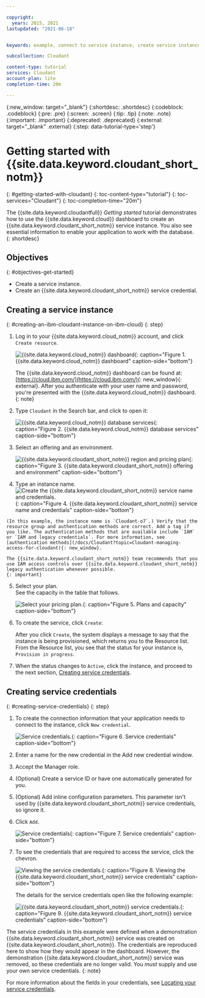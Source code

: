 ```yaml
---

copyright:
  years: 2015, 2021
lastupdated: "2021-06-18"


keywords: example, connect to service instance, create service instance, service credentials, instance

subcollection: Cloudant

content-type: tutorial
services: Cloudant
account-plan: lite 
completion-time: 20m

---
```


{:new_window: target="_blank"}
{:shortdesc: .shortdesc}
{:codeblock: .codeblock}
{:pre: .pre}
{:screen: .screen}
{:tip: .tip}
{:note: .note}
{:important: .important}
{:deprecated: .deprecated}
{:external: target="_blank" .external}
{:step: data-tutorial-type='step'}

<!-- Acrolinx: 2021-04-09 -->

# Getting started with {{site.data.keyword.cloudant_short_notm}}
{: #getting-started-with-cloudant}
{: toc-content-type="tutorial"}
{: toc-services="Cloudant"}
{: toc-completion-time="20m"}

The {{site.data.keyword.cloudantfull}} *Getting started* tutorial demonstrates how to use the {{site.data.keyword.cloud}} dashboard to create an {{site.data.keyword.cloudant_short_notm}} service instance. You also see essential information to enable your application to work with the database. 
{: shortdesc} 

## Objectives
{: #objectives-get-started}

- Create a service instance. 
- Create an {{site.data.keyword.cloudant_short_notm}} service credential. 

## Creating a service instance
{: #creating-an-ibm-cloudant-instance-on-ibm-cloud}
{: step}

1.  Log in to your {{site.data.keyword.cloud_notm}} account, and click `Create resource`.  

    ![{{site.data.keyword.cloud_notm}} dashboard](/tutorials/images/img0001.png){: caption="Figure 1. {{site.data.keyword.cloud_notm}} dashboard" caption-side="bottom"}

    The {{site.data.keyword.cloud_notm}} dashboard can be found at:
    [https://cloud.ibm.com/](https://cloud.ibm.com/){: new_window}{: external}.
    After you authenticate with your user name and password,
    you're presented with the {{site.data.keyword.cloud_notm}} dashboard. 
    {: note}
    
2.  Type `Cloudant` in the Search bar, and click to open it:

    ![{{site.data.keyword.cloud_notm}} database services](/tutorials/images/img0003.png){: caption="Figure 2. {{site.data.keyword.cloud_notm}} database services" caption-side="bottom"}

3.  Select an offering and an environment.  

    ![{{site.data.keyword.cloudant_short_notm}} region and pricing plan](/tutorials/images/img0005a.png){: caption="Figure 3. {{site.data.keyword.cloudant_short_notm}} offering and environment" caption-side="bottom"}

4.   Type an instance name. </br>
    ![Create the {{site.data.keyword.cloudant_short_notm}} service name and credentials.](tutorials/images/img0005b.png){: caption="Figure 4. {{site.data.keyword.cloudant_short_notm}} service name and credentials" caption-side="bottom"}

    (In this example, the instance name is `Cloudant-o7`.) Verify that the resource group and authentication methods are correct. Add a tag if you like. The authentication methods that are available include `IAM` or `IAM and legacy credentials`. For more information, see [authentication methods](/docs/Cloudant?topic=Cloudant-managing-access-for-cloudant){: new_window}.

    The {{site.data.keyword.cloudant_short_notm}} team recommends that you use IAM access controls over {{site.data.keyword.cloudant_short_notm}} legacy authentication whenever possible.
    {: important}
 
5.  Select your plan. </br>
    See the capacity in the table that follows.   

    ![Select your pricing plan.](tutorials/images/img0005c.png){: caption="Figure 5. Plans and capacity" caption-side="bottom"}

6. To create the service, click `Create`:

    After you click `Create`, the system displays a message to say that the instance is being provisioned, which returns you to the Resource list. From the Resource list, you see that the status for your instance is, `Provision in progress`. 

7. When the status changes to `Active`, click the instance, and proceed to the next section, [Creating service credentials](/docs/Cloudant?topic=Cloudant-creating-service-credentials).   

## Creating service credentials
{: #creating-service-credentials}
{: step}

1.  To create the connection information that your application needs to connect to the instance, click `New credential`.    

    ![Service credentials.](tutorials/images/img0050.png){: caption="Figure 6. Service credentials" caption-side="bottom"}

2.  Enter a name for the new credential in the Add new credential window. 

3.  Accept the Manager role.

4.  (Optional) Create a service ID or have one automatically generated for you. 

5.  (Optional) Add inline configuration parameters. This parameter isn't used by {{site.data.keyword.cloudant_short_notm}} service credentials, so ignore it. 

6.  Click `Add`. 

    ![Service credentials](tutorials/images/img0051.png){: caption="Figure 7. Service credentials" caption-side="bottom"}

7.  To see the credentials that are required to access the service,
    click the chevron. 

    ![Viewing the service credentials.](tutorials/images/img0052.png){: caption="Figure 8. Viewing the {{site.data.keyword.cloudant_short_notm}} service credentials" caption-side="bottom"}

    The details for the service credentials open like the following example:

    ![{{site.data.keyword.cloudant_short_notm}} service credentials.](tutorials/images/img0009.png){: caption="Figure 9. {{site.data.keyword.cloudant_short_notm}} service credentials" caption-side="bottom"}

The service credentials in this example were defined when a demonstration {{site.data.keyword.cloudant_short_notm}} service was created on {{site.data.keyword.cloudant_short_notm}}. The credentials are reproduced here to show how they would appear in the dashboard. However, the demonstration {{site.data.keyword.cloudant_short_notm}} service was removed, so these credentials are no longer valid. You *must* supply and use your own service credentials.
{: note}

For more information about the fields in your credentials, see [Locating your service credentials](/docs/Cloudant?topic=Cloudant-locating-your-service-credentials).


